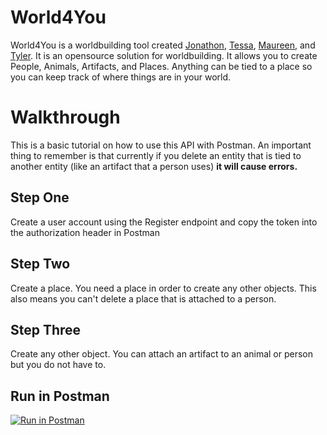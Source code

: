 # World4You
World4You is a worldbuilding tool created [Jonathon](https://github.com/JezzyDeves), [Tessa](https://github.com/tessstrube), [Maureen](https://github.com/McCormickPMP), and [Tyler](https://github.com/DocMTyler). It is an opensource solution for worldbuilding. It allows you to create People, Animals, Artifacts, and Places.
Anything can be tied to a place so you can keep track of where things are in your world.

# Walkthrough
This is a basic tutorial on how to use this API with Postman. An important thing to remember is that currently if you delete an entity that is tied to another entity (like an artifact that a person uses) **it will cause errors.**
## Step One
Create a user account using the Register endpoint and copy the token into the authorization header in Postman
## Step Two
Create a place. You need a place in order to create any other objects. This also means you can't delete a place that is attached to a person.
## Step Three
Create any other object. You can attach an artifact to an animal or person but you do not have to.


## Run in Postman
[![Run in Postman](https://run.pstmn.io/button.svg)](https://app.getpostman.com/run-collection/016bab16462b24aaa534)
